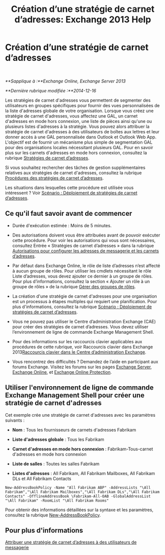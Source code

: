 ﻿---
title: 'Création d’une stratégie de carnet d’adresses: Exchange 2013 Help'
TOCTitle: Création d’une stratégie de carnet d’adresses
ms:assetid: 6359abaf-e6f6-4667-8c2b-3860728b39a9
ms:mtpsurl: https://technet.microsoft.com/fr-fr/library/Hh529931(v=EXCHG.150)
ms:contentKeyID: 50478327
ms.date: 05/23/2018
mtps_version: v=EXCHG.150
ms.translationtype: MT
---

# Création d’une stratégie de carnet d’adresses

 

_**Sapplique à :**Exchange Online, Exchange Server 2013_

_**Dernière rubrique modifiée :**2014-12-16_

Les stratégies de carnet d'adresses vous permettent de segmenter des utilisateurs en groupes spécifiques pour fournir des vues personnalisées de la liste d'adresses globale de votre organisation. Lorsque vous créez une stratégie de carnet d'adresses, vous affectez une GAL, un carnet d'adresses en mode hors connexion, une liste de pièces ainsi qu'une ou plusieurs listes d'adresses à la stratégie. Vous pouvez alors attribuer la stratégie de carnet d'adresses à des utilisateurs de boîtes aux lettres et leur donner accès à une GAL personnalisée dans Outlook et Outlook Web App. L'objectif est de fournir un mécanisme plus simple de segmentation GAL pour des organisations locales nécessitant plusieurs GAL. Pour en savoir plus sur les carnets d'adresses en mode hors connexion, consultez la rubrique [Stratégies de carnet d’adresses](address-book-policies-exchange-2013-help.md).

Si vous souhaitez rechercher des tâches de gestion supplémentaires relatives aux stratégies de carnet d'adresses, consultez la rubrique [Procédures des stratégies de carnet d’adresses](address-book-policy-procedures-exchange-2013-help.md).

Les situations dans lesquelles cette procédure est utilisée vous intéressent ? Voir [Scénario : Déploiement de stratégies de carnet d’adresses](scenario-deploying-address-book-policies-exchange-2013-help.md).

## Ce qu'il faut savoir avant de commencer

  - Durée d'exécution estimée : Moins de 5 minutes.

  - Des autorisations doivent vous être attribuées avant de pouvoir exécuter cette procédure. Pour voir les autorisations qui vous sont nécessaires, consultez Entrée « Stratégies de carnet d’adresses » dans la rubrique [Autorisations pour configurer les adresses de messagerie et les carnets d’adresses](email-address-and-address-book-permissions-exchange-2013-help.md).

  - Par défaut dans Exchange Online, le rôle de liste d’adresses n’est affecté à aucun groupe de rôles. Pour utiliser les cmdlets nécessitant le rôle Liste d’adresses, vous devez ajouter ce dernier à un groupe de rôles. Pour plus d’informations, consultez la section « Ajouter un rôle à un groupe de rôles » de la rubrique [Gérer des groupes de rôles](manage-role-groups-exchange-2013-help.md).

  - La création d'une stratégie de carnet d'adresses pour une organisation est un processus à étapes multiples qui requiert une planification. Pour plus d'informations, consultez la rubrique [Scénario : Déploiement de stratégies de carnet d’adresses](scenario-deploying-address-book-policies-exchange-2013-help.md).

  - Vous ne pouvez pas utiliser le Centre d’administration Exchange (CAE) pour créer des stratégies de carnet d’adresses. Vous devez utiliser l’environnement de ligne de commande Exchange Management Shell.

  - Pour des informations sur les raccourcis clavier applicables aux procédures de cette rubrique, voir Raccourcis clavier dans Exchange 2013[Raccourcis clavier dans le Centre d’administration Exchange](keyboard-shortcuts-in-the-exchange-admin-center-exchange-online-protection-help.md).

  - Vous rencontrez des difficultés ? Demandez de l’aide en participant aux forums Exchange. Visitez les forums sur les pages [Exchange Server](https://go.microsoft.com/fwlink/p/?linkid=60612), [Exchange Online](https://go.microsoft.com/fwlink/p/?linkid=267542), et [Exchange Online Protection](https://go.microsoft.com/fwlink/p/?linkid=285351).

## Utiliser l'environnement de ligne de commande Exchange Management Shell pour créer une stratégie de carnet d'adresses

Cet exemple crée une stratégie de carnet d'adresses avec les paramètres suivants :

  - **Nom** : Tous les fournisseurs de carnets d'adresses Fabrikam

  - **Liste d'adresses globale** : Tous les Fabrikam

  - **Carnet d'adresses en mode hors connexion** : Fabrikam-Tous-carnet d'adresses en mode hors connexion

  - **Liste de salles** : Toutes les salles Fabrikam

  - **Listes d'adresses** : All Fabrikam, All Fabrikam Mailboxes, All Fabrikam DLs et All Fabrikam Contacts

<!-- end list -->

    New-AddressBookPolicy -Name "All Fabrikam ABP" -AddressLists "\All Fabrikam","\All Fabrikam Mailboxes","\All Fabrikam DLs","\All Fabrikam Contacts" -OfflineAddressBook \Fabrikam-All-OAB -GlobalAddressList "\All Fabrikam" -RoomList "\All Fabrikam Rooms"

Pour obtenir des informations détaillées sur la syntaxe et les paramètres, consultez la rubrique [New-AddressBookPolicy](https://technet.microsoft.com/fr-fr/library/hh529913\(v=exchg.150\)).

## Pour plus d'informations

[Attribuer une stratégie de carnet d’adresses à des utilisateurs de messagerie](assign-an-address-book-policy-to-mail-users-exchange-2013-help.md)

